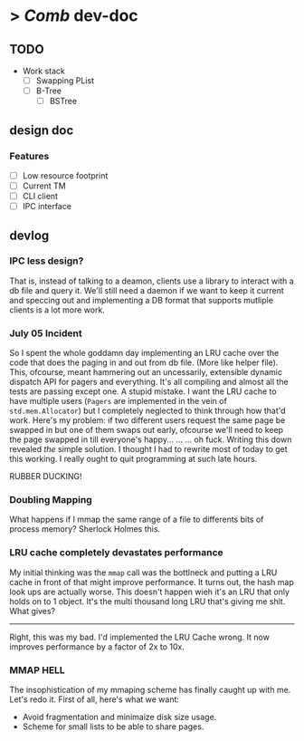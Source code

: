 # > *Comb* dev-doc

## TODO

- Work stack
    - [ ] Swapping PList
    - [ ] B-Tree
        - [ ] BSTree

## design doc

### Features

- [ ] Low resource footprint
- [ ] Current TM
- [ ] CLI client
- [ ] IPC interface

## devlog

### IPC less design?

That is, instead of talking to a deamon, clients use a library to interact with
a db file and query it. We'll still need a daemon if we want to keep it current
and speccing out and implementing a DB format that supports mutliple clients is 
a lot more work.

### July 05 Incident

So I spent the whole goddamn day implementing an LRU cache over the code that does
the paging in and out from db file. (More like helper file). This, ofcourse, meant 
hammering out an uncessarily, extensible dynamic dispatch API for pagers and everything.
It's all compiling and almost all the tests are passing except one. A stupid mistake.
I want the LRU cache to have multiple users (`Pagers` are implemented in the vein of 
`std.mem.Allocator`) but I completely neglected to think through how that'd work.
Here's my problem: if two different users request the same page be swapped in but one of them
swaps out early, ofcourse we'll need to keep the page swapped in till everyone's happy...
...
...
oh fuck. Writing this down revealed *the* simple solution. I thought I had to rewrite
most of today to get this working. I really ought to quit programming at such late hours.

RUBBER DUCKING!

### Doubling Mapping

What happens if I mmap the same range of a file to differents bits of process memory? Sherlock Holmes this.

### LRU cache completely devastates performance

My initial thinking was the `mmap` call was the bottlneck and putting a LRU cache
in front of that might improve performance. It turns out, the hash map look ups are
actually worse. This doesn't happen wieh it's an LRU that only holds on to 1 object.
It's the multi thousand long LRU that's giving me shit. What gives?

---

Right, this was my bad. I'd implemented the LRU Cache wrong. It now improves performance
by a factor of 2x to 10x.

### MMAP HELL

The insophistication of my mmaping scheme has finally caught up with me. Let's 
redo it. First of all, here's what we want:

- Avoid fragmentation and minimaize disk size usage.
- Scheme for small lists to be able to share pages.
